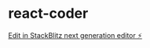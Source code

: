 # react-coder

[Edit in StackBlitz next generation editor ⚡️](https://stackblitz.com/~/github.com/Chikilorian7/react-coder)